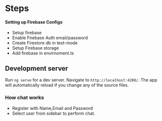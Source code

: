 

# Steps

#### Setting up Firebase Configs

- Setup firebase
- Enable Firebase Auth email/password 
- Create Firestore db in test-mode
- Setup Firebase storage
- Add firebase in envirnoment.ts

## Development server

Run `ng serve` for a dev server. Navigate to `http://localhost:4200/`. The app will automatically reload if you change any of the source files.

### How chat works 

- Register with Name,Email and Password
- Select user from sidebar to perform chat.





